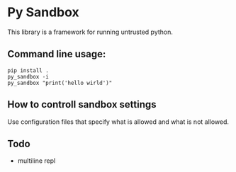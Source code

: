 # Py Sandbox
This library is a framework for running untrusted python. 
## Command line usage:
```
pip install . 
py_sandbox -i
py_sandbox "print('hello wirld')"
```

## How to controll sandbox settings
Use configuration files that specify what is allowed and what is not allowed.


## Todo
- multiline repl
